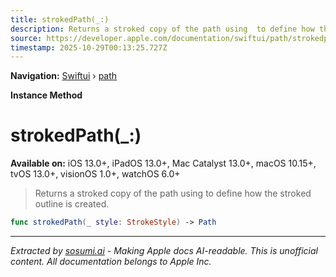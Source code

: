 ```yaml
---
title: strokedPath(_:)
description: Returns a stroked copy of the path using  to define how the stroked outline is created.
source: https://developer.apple.com/documentation/swiftui/path/strokedpath(_:)
timestamp: 2025-10-29T00:13:25.727Z
---
```


**Navigation:** [Swiftui](/documentation/swiftui) › [path](/documentation/swiftui/path)

**Instance Method**

# strokedPath(_:)

**Available on:** iOS 13.0+, iPadOS 13.0+, Mac Catalyst 13.0+, macOS 10.15+, tvOS 13.0+, visionOS 1.0+, watchOS 6.0+

> Returns a stroked copy of the path using  to define how the stroked outline is created.

```swift
func strokedPath(_ style: StrokeStyle) -> Path
```

---

*Extracted by [sosumi.ai](https://sosumi.ai) - Making Apple docs AI-readable.*
*This is unofficial content. All documentation belongs to Apple Inc.*
